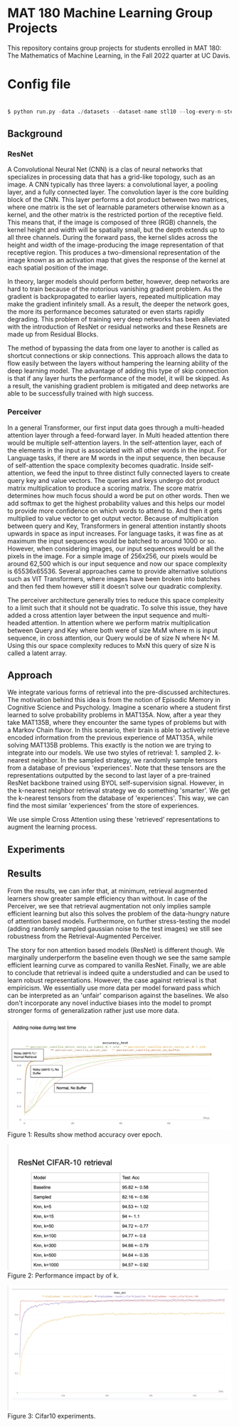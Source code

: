# MAT 180 Machine Learning Group Projects

This repository contains group projects for students enrolled in MAT 180: The Mathematics of Machine Learning, in the Fall 2022 quarter at UC Davis. 

# Config file

```python

$ python run.py -data ./datasets --dataset-name stl10 --log-every-n-steps 100 --epochs 100 

```
 
 
## Background
### ResNet

A Convolutional Neural Net (CNN) is a clas of neural networks that specializes in processing data that has a grid-like topology, such as an image. A CNN typically has three layers: a convolutional layer, a pooling layer, and a fully connected layer. The convolution layer is the core building block of the CNN. This layer performs a dot product between two matrices, where one matrix is the set of learnable parameters otherwise known as a kernel, and the other matrix is the restricted portion of the receptive field. This means that, if the image is composed of three (RGB) channels, the kernel height and width will be spatially small, but the depth extends up to all three channels. During the forward pass, the kernel slides across the height and width of the image-producing the image representation of that receptive region. This produces a two-dimensional representation of the image known as an activation map that gives the response of the kernel at each spatial position of the image.

In theory, larger models should perform better, however, deep networks are hard to train because of the notorious vanishing gradient problem. As the gradient is backpropagated to earlier layers, repeated multiplication may make the gradient infinitely small. As a result, the deeper the network goes, the more its performance becomes saturated or even starts rapidly degrading. This problem of training very deep networks has been alleviated with the introduction of ResNet or residual networks and these Resnets are made up from Residual Blocks.

The method of bypassing the data from one layer to another is called as shortcut connections or skip connections. This approach allows the data to flow easily between the layers without hampering the learning ability of the deep learning model. The advantage of adding this type of skip connection is that if any layer hurts the performance of the model, it will be skipped. As a result, the vanishing gradient problem is mitigated and deep networks are able to be successfully trained with high success. 


### Perceiver

In a general Transformer, our first input data goes through a multi-headed attention layer through a feed-forward layer. In Multi headed attention there would be multiple self-attention layers. In the self-attention layer, each of the elements in the input is associated with all other words in the input. For Language tasks, if there are M words in the input sequence, then because of self-attention the space complexity becomes quadratic. Inside self-attention, we feed the input to three distinct fully connected layers to create query key and value vectors. The queries and keys undergo dot product matrix multiplication to produce a scoring matrix. The score matrix determines how much focus should a word be put on other words. Then we add softmax to get the highest probability values and this helps our model to provide more confidence on which words to attend to. And then it gets multiplied to value vector to get output vector. Because of multiplication between query and Key, Transformers in general attention instantly shoots upwards in space as input increases. For language tasks, it was fine as at maximum the input sequences would be batched to around 1000 or so. However, when considering images, our input sequences would be all the pixels in the image. For a simple image of 256x256, our pixels would be around 62,500 which is our input sequence and now our space complexity is 65536x65536. Several approaches came to provide alternative solutions such as VIT Transformers, where images have been broken into batches and then fed them however still it doesn’t solve our quadratic complexity.

The perceiver architecture generally tries to reduce this space complexity to a limit such that it should not be quadratic. To solve this issue, they have added a cross attention layer between the input sequence and multi-headed attention. In attention where we perform matrix multiplication between Query and Key where both were of size MxM where m is input sequence, in cross attention, our Query would be of size N where N< M. Using this our space complexity reduces to MxN this query of size N is called a latent array.


## Approach

We integrate various forms of retrieval into the pre-discussed architectures. The motivation behind this idea is from the notion of Episodic Memory in Cognitive Science and Psychology. Imagine a scenario where a student first learned to solve probability problems in MAT135A. Now, after a year they take MAT135B, where they encounter the same types of problems but with a Markov Chain flavor. In this scenario, their brain is able to actively retrieve encoded information from the previous experience of MAT135A, while solving MAT135B problems.
This exactly is the notion we are trying to integrate into our models. We use two styles of retrieval: 1. sampled 2. k-nearest neighbor.
In the sampled strategy, we randomly sample tensors from a database of previous 'experiences'. Note that these tensors are the representations outputted by the second to last layer of a pre-trained ResNet backbone trained using BYOL self-supervision signal.
However, in the k-nearest neighbor retrieval strategy we do something 'smarter'. We get the k-nearest tensors from the database of 'experiences'. This way, we can find the most similar 'experiences' from the store of experiences.

We use simple Cross Attention using these 'retrieved' representations to augment the learning process.


## Experiments



## Results

From the results, we can infer that, at minimum, retrieval augmented learners show greater sample efficiency than without. In case of the Perceiver, we see that retrieval augmentation not only implies sample efficient learning but also this solves the problem of the data-hungry nature of attention based models. Furthermore, on further stress-testing the model (adding randomly sampled gaussian noise to the test images) we still see robustness from the Retrieval-Augmented Perceiver. 

The story for non attention based models (ResNet) is different though. We marginally underperform the baseline even though we see the same sample efficient learning curve as compared to vanilla ResNet. 
Finally, we are able to conclude that retrieval is indeed quite a understudied and can be used to learn robust representations. However, the case against retrieval is that empiricism. We essentially use more data per model forward pass which can be interpreted as an 'unfair' comparison against the baselines. We also don't incorporate any novel inductive biases into the model to prompt stronger forms of generalization rather just use more data.


![Alt text](/Screenshot_2022-12-07_at_8.12.12_PM.png)
Figure 1: Results show method accuracy over epoch. 


![Alt text](/Screenshot_2022-12-07_at_8.13.32_PM.png)
Figure 2: Performance impact by of k.

![Alt text](/Screenshot_2022-12-07_at_8.13.39_PM.png)
Figure 3: Cifar10 experiments.








